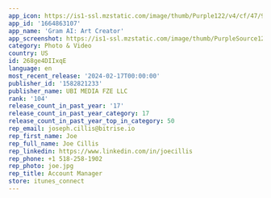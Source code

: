 ```yaml
---
app_icon: https://is1-ssl.mzstatic.com/image/thumb/Purple122/v4/cf/47/90/cf479041-1072-2f8e-f264-419556edecc2/AppIcon-1x_U007emarketing-0-5-0-0-85-220-0.png/1024x1024bb.png
app_id: '1664863107'
app_name: 'Gram AI: Art Creator'
app_screenshot: https://is1-ssl.mzstatic.com/image/thumb/PurpleSource126/v4/c8/01/40/c80140bb-61b2-1eec-f357-f359789859fe/0149369e-f25b-4a34-9fa6-e61a9be0a9a6_Cover_1_1242_U04452688.png/1242x2688bb.png
category: Photo & Video
country: US
id: 268ge4DIIxqE
language: en
most_recent_release: '2024-02-17T00:00:00'
publisher_id: '1582821233'
publisher_name: UBI MEDIA FZE LLC
rank: '104'
release_count_in_past_year: '17'
release_count_in_past_year_category: 17
release_count_in_past_year_top_in_category: 50
rep_email: joseph.cillis@bitrise.io
rep_first_name: Joe
rep_full_name: Joe Cillis
rep_linkedin: https://www.linkedin.com/in/joecillis
rep_phone: +1 518-258-1902
rep_photo: joe.jpg
rep_title: Account Manager
store: itunes_connect
---
```

